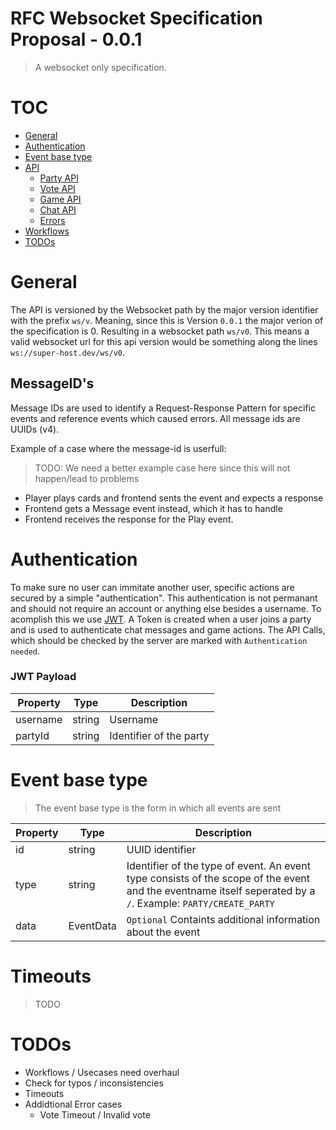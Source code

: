 # RFC Websocket Specification Proposal - 0.0.1

> A websocket only specification.

# TOC
- [General](#general)
- [Authentication](#Authentication)
- [Event base type](#event-base-type)
- [API](./api/)
    - [Party API](./api/party-api.md)
    - [Vote API](./api/vote-api.md)
    - [Game API](./api/game-api.md)
    - [Chat API](./api/chat-api.md)
    - [Errors](./errors.md)
- [Workflows](./usecases/wip.md)
- [TODOs](#todos)


# General

The API is versioned by the Websocket path by the major version identifier with the prefix `ws/v`. Meaning, since this is Version `0.0.1` the major verion of the specification is 0. Resulting in a websocket path `ws/v0`. This means a valid websocket url for this api version would be something along the lines `ws://super-host.dev/ws/v0`.

## MessageID's
Message IDs are used to identify a Request-Response Pattern for specific events and reference events which caused errors.
All message ids are UUIDs (v4).

Example of a case where the message-id is userfull: 
> TODO: We need a better example case here since this will not happen/lead to problems
- Player plays cards and frontend sents the event and expects a response
- Frontend gets a Message event instead, which it has to handle
- Frontend receives the response for the Play event.

# Authentication
To make sure no user can immitate another user, specific actions are secured by a simple "authentication". This authentication is not permanant and should not require an account or anything else besides a username. To acomplish this we use [JWT](https://jwt.io/introduction). A Token is created when a user joins a party and is used to authenticate chat messages and game actions. The API Calls, which should be checked by the server are marked with `Authentication needed`. 

### JWT Payload
| Property | Type | Description |
| ---      | ---  | ----        |
| username       | string | Username |
| partyId     | string | Identifier of the party |


# Event base type
> The event base type is the form in which all events are sent

| Property | Type | Description |
| ---      | ---  | ----        |
| id       | string | UUID identifier
| type     | string | Identifier of the type of event. An event type consists of the scope of the event and the eventname itself seperated by a `/`. Example: `PARTY/CREATE_PARTY` |
| data     | EventData | `Optional` Containts additional information about the event |

# Timeouts
> TODO

# TODOs
- Workflows / Usecases need overhaul
- Check for typos / inconsistencies
- Timeouts
- Addidtional Error cases
    - Vote Timeout / Invalid vote











